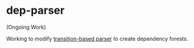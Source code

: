 # dep-parser
(Ongoing Work)

Working to modify [transition-based parser](https://github.com/shanshantu/Dependence-Parsing/) to create dependency forests.
